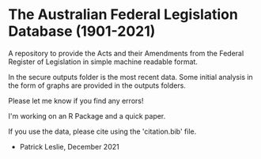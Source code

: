 # The Australian Federal Legislation Database (1901-2021)

A repository to provide the Acts and their Amendments from the Federal Register of Legislation in simple machine readable format.

In the secure outputs folder is the most recent data. Some initial analysis in the form of graphs are provided in the outputs folders.

Please let me know if you find any errors! 

I'm working on an R Package and a quick paper. 

If you use the data, please cite using the 'citation.bib' file. 

- Patrick Leslie, December 2021
